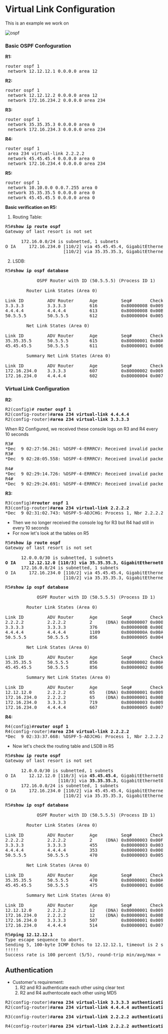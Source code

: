 # Virtual Link Configuration

This is an example we work on

![ospf](https://user-images.githubusercontent.com/31813625/33810819-c3e14df0-ddd7-11e7-8f8f-b369b2487e63.png)

### Basic OSPF Confoguration

**R1:**
<pre>
router ospf 1
 network 12.12.12.1 0.0.0.0 area 12
</pre>

**R2:**
<pre>
router ospf 1
 network 12.12.12.2 0.0.0.0 area 12
 network 172.16.234.2 0.0.0.0 area 234
</pre>

**R3:**
<pre>
router ospf 1
 network 35.35.35.3 0.0.0.0 area 0
 network 172.16.234.3 0.0.0.0 area 234
</pre>

**R4:**
<pre>
router ospf 1
 area 234 virtual-link 2.2.2.2
 network 45.45.45.4 0.0.0.0 area 0
 network 172.16.234.4 0.0.0.0 area 234
</pre>

**R5:**
<pre>
router ospf 1
 network 10.10.0.0 0.0.7.255 area 0
 network 35.35.35.5 0.0.0.0 area 0
 network 45.45.45.5 0.0.0.0 area 0
</pre>

**Basic verification on R5:**
1. Routing Table:
<pre>
R5#<b>show ip route ospf</b>
Gateway of last resort is not set

      172.16.0.0/24 is subnetted, 1 subnets
O IA     172.16.234.0 [110/2] via 45.45.45.4, GigabitEthernet0/4
                      [110/2] via 35.35.35.3, GigabitEthernet0/3
</pre>

2. LSDB:
<pre>
R5#<b>show ip ospf database</b>

            OSPF Router with ID (50.5.5.5) (Process ID 1)

		Router Link States (Area 0)

Link ID         ADV Router      Age         Seq#       Checksum Link count
3.3.3.3         3.3.3.3         616         0x80000008 0x0094A3 1
4.4.4.4         4.4.4.4         613         0x80000008 0x00B042 1
50.5.5.5        50.5.5.5        612         0x80000004 0x005037 6

		Net Link States (Area 0)

Link ID         ADV Router      Age         Seq#       Checksum
35.35.35.5      50.5.5.5        615         0x80000001 0x00A2A1
45.45.45.5      50.5.5.5        611         0x80000001 0x006BB6

		Summary Net Link States (Area 0)

Link ID         ADV Router      Age         Seq#       Checksum
172.16.234.0    3.3.3.3         607         0x80000002 0x0099ED
172.16.234.0    4.4.4.4         602         0x80000004 0x00770A
</pre>

### Virtual Link Configuration
**R2:**
<pre>
R2(config)# <b>router ospf 1</b>
R2(config-router)#<b>area 234 virtual-link 4.4.4.4</b>
R2(config-router)#<b>area 234 virtual-link 3.3.3.3</b></pre>

When R2 Configured, we received these console logs on R3 and R4 every 10 seconds
<pre>
R3#
*Dec  9 02:27:56.261: %OSPF-4-ERRRCV: Received invalid packet: mismatched area ID from backbone area from 172.16.234.2, GigabitEthernet0/0
R3#
*Dec  9 02:28:05.558: %OSPF-4-ERRRCV: Received invalid packet: mismatched area ID from backbone area from 172.16.234.2, GigabitEthernet0/0

R4#
*Dec  9 02:29:14.726: %OSPF-4-ERRRCV: Received invalid packet: mismatched area ID from backbone area from 172.16.234.2, GigabitEthernet0/0
R4#
*Dec  9 02:29:24.691: %OSPF-4-ERRRCV: Received invalid packet: mismatched area ID from backbone area from 172.16.234.2, GigabitEthernet0/0
</pre>

**R3:**
<pre>
R3(config)#<b>router ospf 1</b>
R3(config-router)#<b>area 234 virtual-link 2.2.2.2</b>
*Dec  9 02:31:02.743: %OSPF-5-ADJCHG: Process 1, Nbr 2.2.2.2 on OSPF_VL1 from LOADING to FULL, Loading Done
</pre>

* Then we no longer received the console log for R3 but R4 had still in every 10 seconds
* For now let's look at the tables on R5
<pre>
R5#<b>show ip route ospf</b>
Gateway of last resort is not set

      12.0.0.0/30 is subnetted, 1 subnets
<b>O IA     12.12.12.0 [110/3] via 35.35.35.3, GigabitEthernet0/3</b>
      172.16.0.0/24 is subnetted, 1 subnets
O IA     172.16.234.0 [110/2] via 45.45.45.4, GigabitEthernet0/4
                      [110/2] via 35.35.35.3, GigabitEthernet0/3
</pre>

<pre>
R5#<b>show ip ospf database</b>

            OSPF Router with ID (50.5.5.5) (Process ID 1)

		Router Link States (Area 0)

Link ID         ADV Router      Age         Seq#       Checksum Link count
2.2.2.2         2.2.2.2         2     (DNA) 0x80000007 0x00055F 1
3.3.3.3         3.3.3.3         376         0x8000000B 0x00E986 2
4.4.4.4         4.4.4.4         1109        0x8000000A 0x00AC44 1
50.5.5.5        50.5.5.5        856         0x80000005 0x004E38 6

		Net Link States (Area 0)

Link ID         ADV Router      Age         Seq#       Checksum
35.35.35.5      50.5.5.5        856         0x80000002 0x00A0A2
45.45.45.5      50.5.5.5        856         0x80000002 0x0069B7

		Summary Net Link States (Area 0)

Link ID         ADV Router      Age         Seq#       Checksum
12.12.12.0      2.2.2.2         65    (DNA) 0x80000001 0x00937F
172.16.234.0    2.2.2.2         65    (DNA) 0x80000001 0x00B9D2
172.16.234.0    3.3.3.3         719         0x80000003 0x0097EE
172.16.234.0    4.4.4.4         667         0x80000005 0x00750B
</pre>

**R4:**
<pre>
R4(config)#<b>router ospf 1</b>
R4(config-router)#<b>area 234 virtual-link 2.2.2.2</b>
*Dec  9 02:33:37.668: %OSPF-5-ADJCHG: Process 1, Nbr 2.2.2.2 on OSPF_VL0 from LOADING to FULL, Loading Done
</pre>

* Now let's check the routing table and LSDB in R5
<pre>
R5#<b>show ip route ospf</b>
Gateway of last resort is not set

      12.0.0.0/30 is subnetted, 1 subnets
O IA     12.12.12.0 [110/3] via <b>45.45.45.4</b>, GigabitEthernet0/4
                    [110/3] via <b>35.35.35.3</b>, GigabitEthernet0/3
      172.16.0.0/24 is subnetted, 1 subnets
O IA     172.16.234.0 [110/2] via 45.45.45.4, GigabitEthernet0/4
                      [110/2] via 35.35.35.3, GigabitEthernet0/3
</pre>

<pre>
R5#<b>show ip ospf database</b>

            OSPF Router with ID (50.5.5.5) (Process ID 1)

		Router Link States (Area 0)

Link ID         ADV Router      Age         Seq#       Checksum Link count
2.2.2.2         2.2.2.2         2     (DNA) 0x80000003 0x00F8A3 2
3.3.3.3         3.3.3.3         455         0x80000003 0x003048 2
4.4.4.4         4.4.4.4         353         0x80000003 0x00032F 2
50.5.5.5        50.5.5.5        470         0x80000003 0x005236 6

		Net Link States (Area 0)

Link ID         ADV Router      Age         Seq#       Checksum
35.35.35.5      50.5.5.5        470         0x80000001 0x00A2A1
45.45.45.5      50.5.5.5        475         0x80000001 0x006BB6

		Summary Net Link States (Area 0)

Link ID         ADV Router      Age         Seq#       Checksum
12.12.12.0      2.2.2.2         12    (DNA) 0x80000001 0x00937F
172.16.234.0    2.2.2.2         12    (DNA) 0x80000001 0x00B9D2
172.16.234.0    3.3.3.3         507         0x80000001 0x009BEC
172.16.234.0    4.4.4.4         514         0x80000001 0x007D07
</pre>
<pre>
R5#<b>ping 12.12.12.1</b>
Type escape sequence to abort.
Sending 5, 100-byte ICMP Echos to 12.12.12.1, timeout is 2 seconds:
!!!!!
Success rate is 100 percent (5/5), round-trip min/avg/max = 8/9/11 ms
</pre>

## Authentication
* Customer's requirement:
  1. R2 and R3 authenticate each other using clear text
  2. R2 and R4 authentocate each other using MD5

<pre>
R2(config-router)#<b>area 234 virtual-link 3.3.3.3 authentication-key cisco</b>
R2(config-router)#<b>area 234 virtual-link 4.4.4.4 authentication message-digest-key 89 md5 cisco</pre></b>
<pre>
R3(config-router)#<b>area 234 virtual-link 2.2.2.2 authentication-key cisco</b></pre>
<pre>
R4(config-router)#<b>area 234 virtual-link 2.2.2.2 authentication message-digest-key 89 md5 cisco</b></pre>